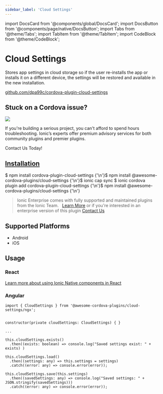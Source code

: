 ```yaml
---
sidebar_label: 'Cloud Settings'
---
```


import DocsCard from '@components/global/DocsCard';
import DocsButton from '@components/page/native/DocsButton';
import Tabs from '@theme/Tabs';
import TabItem from '@theme/TabItem';
import CodeBlock from '@theme/CodeBlock';

# Cloud Settings

Stores app settings in cloud storage so if the user re-installs the app or installs it on a different device, the settings will be restored and available in the new installation.

<p>
  <a href="https://github.com/dpa99c/cordova-plugin-cloud-settings" target="_blank" rel="noopener" className="git-link">github.com/dpa99c/cordova-plugin-cloud-settings</a>
</p>

<h2>Stuck on a Cordova issue?</h2>
<DocsCard
  className="cordova-ee-card"
  header="Don't waste precious time on plugin issues."
  href="https://ionicframework.com/sales?product_of_interest=Ionic%20Native"
>
  <div>
    <img src="/docs/icons/native-cordova-bot.png" class="cordova-ee-img" />
    <p>If you're building a serious project, you can't afford to spend hours troubleshooting. Ionic’s experts offer premium advisory services for both community plugins and premier plugins.</p>
    <DocsButton className="native-ee-detail">Contact Us Today!</DocsButton>
  </div>
</DocsCard>

<h2 id="installation">
  <a href="#installation">Installation</a>
</h2>
<Tabs
  groupId="runtime"
  defaultValue="Capacitor"
  values={[
    { value: 'Capacitor', label: 'Capacitor' },
    { value: 'Cordova', label: 'Cordova' },
    { value: 'Enterprise', label: 'Enterprise' },
  ]}
>
  <TabItem value="Capacitor">
    <CodeBlock className="language-shell">
      $ npm install cordova-plugin-cloud-settings {'\n'}$ npm install @awesome-cordova-plugins/cloud-settings {'\n'}$
      ionic cap sync
    </CodeBlock>
  </TabItem>
  <TabItem value="Cordova">
    <CodeBlock className="language-shell">
      $ ionic cordova plugin add cordova-plugin-cloud-settings {'\n'}$ npm install
      @awesome-cordova-plugins/cloud-settings {'\n'}
    </CodeBlock>
  </TabItem>
  <TabItem value="Enterprise">
    <blockquote>
      Ionic Enterprise comes with fully supported and maintained plugins from the Ionic Team. &nbsp;
      <a className="btn" href="https://ionic.io/docs/premier-plugins">Learn More</a> or if you're interested in an enterprise version of this plugin <a className="btn" href="https://ionicframework.com/sales?product_of_interest=Ionic%20Enterprise%20Engine">Contact Us</a>
    </blockquote>
  </TabItem>
</Tabs>

## Supported Platforms

- Android
- iOS

## Usage

### React

[Learn more about using Ionic Native components in React](../native-community.md#react)

### Angular

```tsx
import { CloudSettings } from '@awesome-cordova-plugins/cloud-settings/ngx';


constructor(private cloudSettings: CloudSettings) { }

...

this.cloudSettings.exists()
  .then((exists: boolean) => console.log("Saved settings exist: " + exists) )

this.cloudSettings.load()
  .then((settings: any) => this.settings = settings)
  .catch((error: any) => console.error(error));

this.cloudSettings.save(this.settings)
  .then((savedSettings: any) => console.log("Saved settings: " + JSON.stringify(savedSettings)))
  .catch((error: any) => console.error(error));

```
